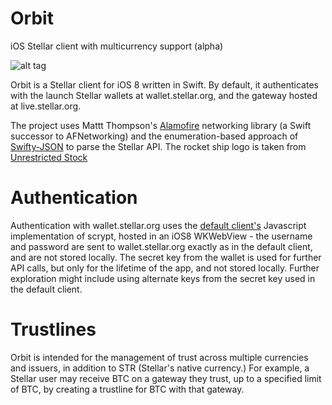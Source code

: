 Orbit
===========

iOS Stellar client with multicurrency support (alpha)

![alt tag](https://raw.githubusercontent.com/vjkaruna/stellar-ios/master/readme_screenshot_1.png)

Orbit is a Stellar client for iOS 8 written in Swift. By default, it authenticates with the launch Stellar wallets at wallet.stellar.org, and the gateway hosted at live.stellar.org. 

The project uses Mattt Thompson's [Alamofire](https://github.com/Alamofire/Alamofire) networking library (a Swift successor to AFNetworking) and the enumeration-based approach of [Swifty-JSON](https://github.com/lingoer/SwiftyJSON) to parse the Stellar API. The rocket ship logo is taken from [Unrestricted Stock](http://unrestrictedstock.com/use-agreement/)

# Authentication

Authentication with wallet.stellar.org uses the [default client's](https://github.com/stellar/stellar-client) Javascript implementation of scrypt, hosted in an iOS8 WKWebView - the username and password are sent to wallet.stellar.org exactly as in the default client, and are not stored locally. The secret key from the wallet is used for further API calls, but only for the lifetime of the app, and not stored locally. Further exploration might include using alternate keys from the secret key used in the default client.

# Trustlines

Orbit is intended for the management of trust across multiple currencies and issuers, in addition to STR (Stellar's native currency.) For example, a Stellar user may receive BTC on a gateway they trust, up to a specified limit of BTC, by creating a trustline for BTC with that gateway.

